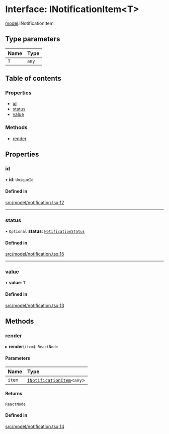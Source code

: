 # Interface: INotificationItem\<T\>

[model](../modules/model.md).INotificationItem

## Type parameters

| Name | Type |
| :------ | :------ |
| `T` | `any` |

## Table of contents

### Properties

- [id](model.INotificationItem.md#id)
- [status](model.INotificationItem.md#status)
- [value](model.INotificationItem.md#value)

### Methods

- [render](model.INotificationItem.md#render)

## Properties

### id

• **id**: `UniqueId`

#### Defined in

[src/model/notification.tsx:12](https://github.com/gethubai/hubai-core/blob/43abc4a/src/model/notification.tsx#L12)

___

### status

• `Optional` **status**: [`NotificationStatus`](../enums/model.NotificationStatus.md)

#### Defined in

[src/model/notification.tsx:15](https://github.com/gethubai/hubai-core/blob/43abc4a/src/model/notification.tsx#L15)

___

### value

• **value**: `T`

#### Defined in

[src/model/notification.tsx:13](https://github.com/gethubai/hubai-core/blob/43abc4a/src/model/notification.tsx#L13)

## Methods

### render

▸ **render**(`item`): `ReactNode`

#### Parameters

| Name | Type |
| :------ | :------ |
| `item` | [`INotificationItem`](model.INotificationItem.md)\<`any`\> |

#### Returns

`ReactNode`

#### Defined in

[src/model/notification.tsx:14](https://github.com/gethubai/hubai-core/blob/43abc4a/src/model/notification.tsx#L14)
